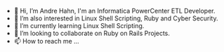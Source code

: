 - 👋 Hi, I’m Andre Hahn, I'm an Informatica PowerCenter ETL Developer.
- 👀 I’m also interested in Linux Shell Scripting, Ruby and Cyber Security.
- 🌱 I’m currently learning Linux Shell Scripting.
- 💞️ I’m looking to collaborate on Ruby on Rails Projects.
- 📫 How to reach me ...

<!---
swsandre/swsandre is a ✨ special ✨ repository because its `README.md` (this file) appears on your GitHub profile.
You can click the Preview link to take a look at your changes.
--->
